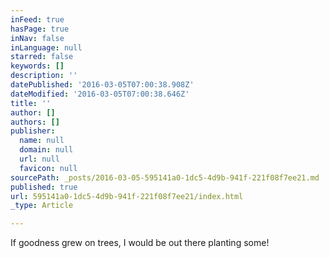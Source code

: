 ```yaml
---
inFeed: true
hasPage: true
inNav: false
inLanguage: null
starred: false
keywords: []
description: ''
datePublished: '2016-03-05T07:00:38.908Z'
dateModified: '2016-03-05T07:00:38.646Z'
title: ''
author: []
authors: []
publisher:
  name: null
  domain: null
  url: null
  favicon: null
sourcePath: _posts/2016-03-05-595141a0-1dc5-4d9b-941f-221f08f7ee21.md
published: true
url: 595141a0-1dc5-4d9b-941f-221f08f7ee21/index.html
_type: Article

---
```

If goodness grew on trees, I would be out there planting some!